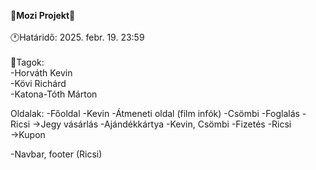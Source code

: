 🍿**Mozi Projekt**🍿\
\
🕐Határidő: 2025. febr. 19. 23:59\
\
🧑Tagok:\
-Horváth Kevin\
-Kövi Richárd\
-Katona-Tóth Márton

Oldalak:
-Főoldal    -Kevin
-Átmeneti oldal (film infók)    -Csömbi
-Foglalás   -Ricsi
    →Jegy vásárlás
-Ajándékkártya  -Kevin, Csömbi
-Fizetés    -Ricsi
    →Kupon


-Navbar, footer (Ricsi)